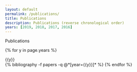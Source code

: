 ```yaml
---
layout: default
permalink: /publications/
title: Publications
description: Publications (reverse chronological order)
years: [2019, 2018, 2017, 2016]
---
```

<div class="card border-bottom-primary shadow py-2 mb-4">
        <div class="card-body">
          <div class="row no-gutters align-items-center">
            <div class="col mr-2">
              <div class="h2 font-weight-bold text-primary mb-1">Publications</div>
            </div>
          </div>
        </div>
</div>

{% for y in page.years %}
  <div class="card border-left-primary shadow mb-1">
          <div class="card-body">
            <div class="h2 font-weight-bold text-primary mb-1">{{y}}</div>
          </div>
  </div>  
{% bibliography -f papers -q @*[year={{y}}]* %}
{% endfor %}